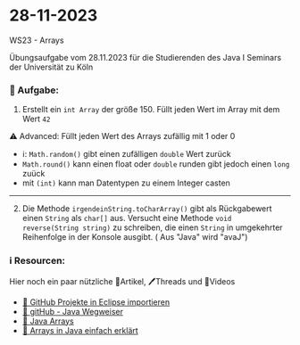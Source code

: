 # 28-11-2023
WS23 - Arrays

Übungsaufgabe vom 28.11.2023 für die Studierenden des Java I Seminars der Universität zu Köln

### 📝 Aufgabe:

1. Erstellt ein ```int Array``` der größe 150. Füllt jeden Wert im Array mit dem Wert ```42``` 

⚠️ Advanced: Füllt jeden Wert des Arrays zufällig mit 1 oder 0 
 - ℹ️: ```Math.random()``` gibt einen zufälligen ```double``` Wert zurück
 - ```Math.round()``` kann einen float oder ```double``` runden gibt jedoch einen ```long``` zuück
 - mit ```(int)``` kann man Datentypen zu einem Integer casten
 


-------------------------------------------------------


2. Die Methode ```irgendeinString.toCharArray()``` gibt als Rückgabewert einen ```String``` als ```char[]``` aus. Versucht eine Methode ```void reverse(String string)``` zu schreiben, die einen ```String``` in umgekehrter Reihenfolge in der Konsole ausgibt. ( Aus "Java" wird "avaJ")




  ### ℹ️ Resourcen:
Hier noch ein paar nützliche 📃Artikel, 🖊️Threads und 🎥Videos

- [ 🎥 GitHub Projekte in Eclipse importieren](https://drive.google.com/file/d/1IpwHADmwViEGQ7Pf4BgybUYpz7WBoMe5/view?usp=sharing)
- [📃 gitHub - Java Wegweiser](https://github.com/DH-Cologne/java-wegweiser/blob/master/articles/Arrays.md)
- [📃 Java Arrays](https://javabeginners.de/Arrays_und_Verwandtes/Array_deklarieren.php)
- [🎥 Arrays in Java einfach erklärt](https://studyflix.de/informatik/java-array-1898)

